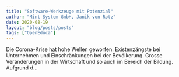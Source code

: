 ```yaml
---
title: "Software-Werkzeuge mit Potenzial"
author: "Mint System GmbH, Janik von Rotz"
date: 2020-08-19
layout: "blog/posts/posts"
tags: ["OpenEduca"]
---
```


Die Corona-Krise hat hohe Wellen geworfen. Existenzängste bei Unternehmen und Einschränkungen bei der Bevölkerung. Grosse Veränderungen in der Wirtschaft und so auch im Bereich der Bildung. Aufgrund d...

